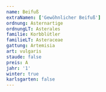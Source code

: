 ```yaml
---
name: Beifuß
extraNamen: ['Gewöhnlicher Beifuß']
ordnung: Asternartige
ordnungLT: Asterales
familie: Korbblütler
familieLT: Asteraceae
gattung: Artemisia
art: vulgaris
staude: false
preis: A
jahr: '1'
winter: true
karlsgarten: false
---
```


